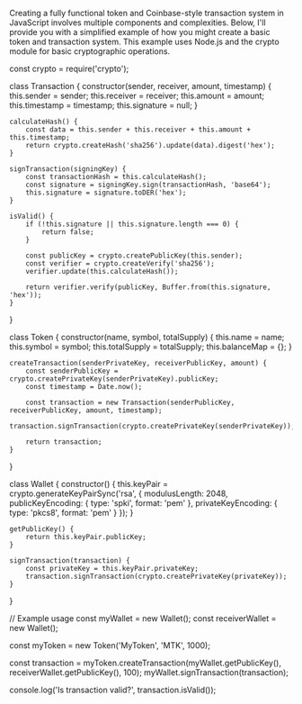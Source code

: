 Creating a fully functional token and Coinbase-style transaction system in JavaScript involves multiple components and complexities. Below, I'll provide you with a simplified example of how you might create a basic token and transaction system. This example uses Node.js and the crypto module for basic cryptographic operations.


const crypto = require('crypto');

class Transaction {
    constructor(sender, receiver, amount, timestamp) {
        this.sender = sender;
        this.receiver = receiver;
        this.amount = amount;
        this.timestamp = timestamp;
        this.signature = null;
    }

    calculateHash() {
        const data = this.sender + this.receiver + this.amount + this.timestamp;
        return crypto.createHash('sha256').update(data).digest('hex');
    }

    signTransaction(signingKey) {
        const transactionHash = this.calculateHash();
        const signature = signingKey.sign(transactionHash, 'base64');
        this.signature = signature.toDER('hex');
    }

    isValid() {
        if (!this.signature || this.signature.length === 0) {
            return false;
        }

        const publicKey = crypto.createPublicKey(this.sender);
        const verifier = crypto.createVerify('sha256');
        verifier.update(this.calculateHash());

        return verifier.verify(publicKey, Buffer.from(this.signature, 'hex'));
    }
}

class Token {
    constructor(name, symbol, totalSupply) {
        this.name = name;
        this.symbol = symbol;
        this.totalSupply = totalSupply;
        this.balanceMap = {};
    }

    createTransaction(senderPrivateKey, receiverPublicKey, amount) {
        const senderPublicKey = crypto.createPrivateKey(senderPrivateKey).publicKey;
        const timestamp = Date.now();

        const transaction = new Transaction(senderPublicKey, receiverPublicKey, amount, timestamp);
        transaction.signTransaction(crypto.createPrivateKey(senderPrivateKey));

        return transaction;
    }
}

class Wallet {
    constructor() {
        this.keyPair = crypto.generateKeyPairSync('rsa', {
            modulusLength: 2048,
            publicKeyEncoding: { type: 'spki', format: 'pem' },
            privateKeyEncoding: { type: 'pkcs8', format: 'pem' }
        });
    }

    getPublicKey() {
        return this.keyPair.publicKey;
    }

    signTransaction(transaction) {
        const privateKey = this.keyPair.privateKey;
        transaction.signTransaction(crypto.createPrivateKey(privateKey));
    }
}

// Example usage
const myWallet = new Wallet();
const receiverWallet = new Wallet();

const myToken = new Token('MyToken', 'MTK', 1000);

const transaction = myToken.createTransaction(myWallet.getPublicKey(), receiverWallet.getPublicKey(), 100);
myWallet.signTransaction(transaction);

console.log('Is transaction valid?', transaction.isValid());
